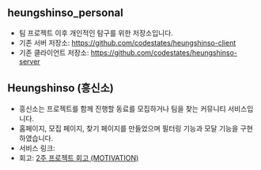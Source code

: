 ## heungshinso_personal

- 팀 프로젝트 이후 개인적인 탐구를 위한 저장소입니다.
- 기존 서버 저장소: https://github.com/codestates/heungshinso-client
- 기존 클라이언트 저장소: https://github.com/codestates/heungshinso-server

## Heungshinso (흥신소)

- 흥신소는 프로젝트를 함께 진행할 동료를 모집하거나 팀을 찾는 커뮤니티 서비스입니다.
- 홈페이지, 모집 페이지, 찾기 페이지를 만들었으며 필터링 기능과 모달 기능을 구현하였습니다.
- 서비스 링크:
- 회고: [2주 프로젝트 회고 (MOTIVATION)](https://smss.netlify.app/2020-11-22-MOTIVATION/)
